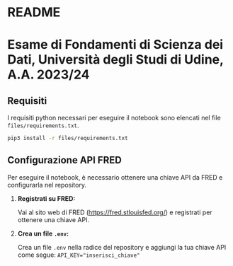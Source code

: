 # README
# Esame di Fondamenti di Scienza dei Dati, Università degli Studi di Udine, A.A. 2023/24

## Requisiti
I requisiti python necessari per eseguire il notebook sono elencati nel file `files/requirements.txt`.

```bash
pip3 install -r files/requirements.txt
```

## Configurazione API FRED

Per eseguire il notebook, è necessario ottenere una chiave API da FRED e configurarla nel repository.

1. **Registrati su FRED:**

   Vai al sito web di FRED (https://fred.stlouisfed.org/) e registrati per ottenere una chiave API.

2. **Crea un file `.env`:**

   Crea un file `.env` nella radice del repository e aggiungi la tua chiave API come segue:
   `API_KEY="inserisci_chiave"`



